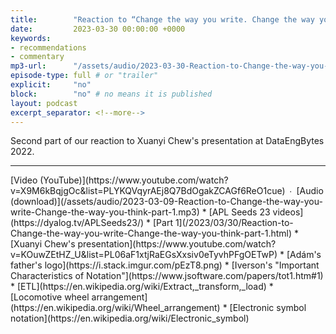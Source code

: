 ```yaml
---
title:        "Reaction to “Change the way you write. Change the way you think. — part 2”"
date:         2023-03-30 00:00:00 +0000
keywords:
- recommendations
- commentary
mp3-url:      "/assets/audio/2023-03-30-Reaction-to-Change-the-way-you-write-Change-the-way-you-think-part-2.mp3"
episode-type: full # or "trailer"
explicit:     "no"
block:        "no" # no means it is published
layout: podcast
excerpt_separator: <!--more-->
---
```

Second part of our reaction to Xuanyi Chew's presentation at DataEngBytes 2022.<!--more-->
<hr>
[Video (YouTube)](https://www.youtube.com/watch?v=X9M6kBqjgOc&list=PLYKQVqyrAEj8Q7BdOgakZCAGf6ReO1cue) ∙ [Audio (download)](/assets/audio/2023-03-09-Reaction-to-Change-the-way-you-write-Change-the-way-you-think-part-1.mp3)
* [APL Seeds 23 videos](https://dyalog.tv/APLSeeds23/)
* [Part 1](/2023/03/30/Reaction-to-Change-the-way-you-write-Change-the-way-you-think-part-1.html)
* [Xuanyi Chew's presentation](https://www.youtube.com/watch?v=KOuwZEtHZ_U&list=PL06aF1xtjRaEGsXxsiv0eTyvhPFgOETwP)
* [Adám's father's logo](https://i.stack.imgur.com/pEzT8.png)
* [Iverson's "Important Characteristics of Notation"](https://www.jsoftware.com/papers/tot1.htm#1)
* [ETL](https://en.wikipedia.org/wiki/Extract,_transform,_load)
* [Locomotive wheel arrangement](https://en.wikipedia.org/wiki/Wheel_arrangement)
* [Electronic symbol notation](https://en.wikipedia.org/wiki/Electronic_symbol)
